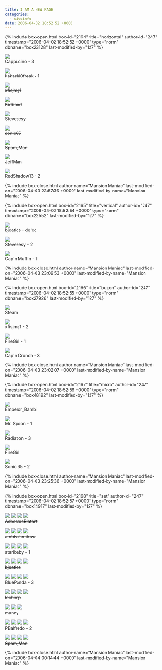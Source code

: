```yaml
---
title: I AM A NEW PAGE
categories:
  - siteinfo
date: 2006-04-02 18:52:52 +0000
---
```

{% include box-open.html box-id="2164" title="horizontal" author-id="247" timestamp="2006-04-02 18:52:52 +0000" type="norm" dbname="box23128" last-modified-by="127" %}
<p><img src="./../../files/0000/2f3c/cappucino-horizontal.png" />
<br />Cappucino - 3</p>
<p><img src="./../../files/0000/2f9e/kakashi0freak-horizontal.png" />
<br />kakashi0freak - 1</p>
<p><img src="./../../files/0000/2fe2/xfisjmg1-horizontal.gif" />
<br /><strike>xfisjmg1</strike></p>
<p><img src="./../../files/0000/2ffa/kidbond-horizontal.png" />
<br /><strike>Kidbond</strike></p>
<p><img src="./../../files/0000/3002/banner.JPG" />
<br /><strike>Stevesesy</strike></p>
<p><img src="./../../files/0000/303f/sonic65-horizontal.PNG" />
<br /><strike>sonic65</strike></p>
<p><img src="./../../files/0000/3059/Starmen.net%2520Banner.png" />
<br /><strike>Spam_Man</strike></p>
<p><img src="./../../files/0000/3076/jeffman-horizontal.png" />
<br /><strike>JeffMan</strike></p>
<p><img src="./../../files/0000/307a/redshadow13-horizontal.gif" />
<br />RedShadow13 - 2</p>
{% include box-close.html author-name="Mansion Maniac" last-modified-on="2006-04-03 23:57:36 +0000" last-modified-by-name="Mansion Maniac" %}

{% include box-open.html box-id="2165" title="vertical" author-id="247" timestamp="2006-04-02 18:52:54 +0000" type="norm" dbname="box22552" last-modified-by="127" %}
<p><img src="./../../files/0000/2f4d/bjeatles-vertical.gif" />
<br />bjeatles - dq'ed</p>
<p><img src="./../../files/0000/3004/bannere.JPG" />
<br />Stevesesy - 2</p>
<p><img src="./../../files/0000/3048/capnmuffin-vertical.png" />
<br />Cap'n Muffin - 1</p>
{% include box-close.html author-name="Mansion Maniac" last-modified-on="2006-04-03 23:09:53 +0000" last-modified-by-name="Mansion Maniac" %}

{% include box-open.html box-id="2166" title="button" author-id="247" timestamp="2006-04-02 18:52:55 +0000" type="norm" dbname="box27926" last-modified-by="127" %}
<p><img src="./../../files/0000/2f41/Steam-Button.gif" />
<br />Steam</p>
<p><img src="./../../files/0000/2fe1/xfisjmg1-button.gif" />
<br />xfisjmg1 - 2</p>
<p><img src="./../../files/0000/2ff3/firegirl-button.gif.gif" />
<br />FireGirl - 1</p>
<p><img src="./../../files/0000/3079/capncrunch-120x60.jpg" />
<br />Cap'n Crunch - 3</p>
{% include box-close.html author-name="Mansion Maniac" last-modified-on="2006-04-03 23:02:07 +0000" last-modified-by-name="Mansion Maniac" %}

{% include box-open.html box-id="2167" title="micro" author-id="247" timestamp="2006-04-02 18:52:56 +0000" type="norm" dbname="box48192" last-modified-by="127" %}
<p><img src="./../../files/0000/2f86/Emperor_Bambi-micro.gif" />
<br />Emperor_Bambi</p>
<p><img src="./../../files/0000/2fa0/smnet.bmp" />
<br />Mr. Spoon - 1</p>
<p><img src="./../../files/0000/2ff2/radbanner3.png" />
<br />Radiation - 3</p>
<p><img src="./../../files/0000/2ff4/firegirl-micro.gif.gif" />
<br />FireGirl</p>
<p><img src="./../../files/0000/3021/Sonic65-micro.png" />
<br />Sonic 65 - 2</p>
{% include box-close.html author-name="Mansion Maniac" last-modified-on="2006-04-03 23:25:36 +0000" last-modified-by-name="Mansion Maniac" %}

{% include box-open.html box-id="2168" title="set" author-id="247" timestamp="2006-04-02 18:52:57 +0000" type="norm" dbname="box14917" last-modified-by="127" %}
<p><img src="./AsbestosBlatant-vertical.png" /> <img src="./AsbestosBlatant-horizontal.png" /> <img src="./AsbestosBlatant-button.png" /> <img src="./AsbestosBlatant-micro.png" />
<br /><strike>AsbestosBlatant</strike></p>
<p><img src="./ambivalentiowa-vertical.jpg" /> <img src="./ambivalentiowa-horizontal.jpg" /> <img src="./ambivalentiowa-button.jpg" /> <img src="./ambivalentiowa-micro.jpg" />
<br /><strike>ambivalentiowa</strike></p>
<p><img src="./ataribaby-vertical.png" /> <img src="./ataribaby-horizontal.png" /> <img src="./ataribaby-button.png" /> <img src="./ataribaby-micro.png" />
<br />ataribaby - 1</p>
<p><img src="./bjeatles-vertical.gif" /> <img src="./bjeatles-horizontal.gif" /> <img src="./bjeatles-button.gif" /> <img src="./bjeatles-micro.gif" />
<br /><strike>bjeatles</strike></p>
<p><img src="./BluePanda-vertical.jpg" /> <img src="./BluePanda-horizontal.jpg" /> <img src="./BluePanda-button.gif" /> <img src="./BluePanda-micro.gif" />
<br />BluePanda - 3</p>
<p><img src="./lechimp-vertical.png" /> <img src="./lechimp-horizontal.png" /> <img src="./lechimp-button.png" /> <img src="./lechimp-micro.png" />
<br /><strike>lechimp</strike></p>
<p><img src="./manny-verticle.jpg" /> <img src="./manny-horizontal.jpg" /> <img src="./manny-button.jpg" />
<br /><strike>manny</strike></p>
<p><img src="./PBalfredo-vertical.gif" /> <img src="./PBalfredo-horizontal.gif" /> <img src="./PBalfredo-button.gif" /> <img src="./PBalfredo-micro.gif" />
<br />PBalfredo - 2</p>
<p><img src="./Spammy-Vertical.png.png" /> <img src="./Spammy-horizontal.png.png" /> <img src="./Spammy-button.png.png" /> <img src="./Spammy-micro.png.png" />
<br /><strike>Spam_Man</strike></p>
{% include box-close.html author-name="Mansion Maniac" last-modified-on="2006-04-04 00:14:44 +0000" last-modified-by-name="Mansion Maniac" %}
